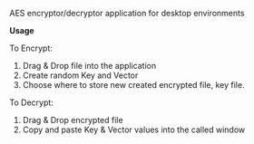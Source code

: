 AES encryptor/decryptor application for desktop environments

**Usage**

To Encrypt:
1) Drag & Drop file into the application
2) Create random Key and Vector
3) Choose where to store new created encrypted file, key file.

To Decrypt:
1) Drag & Drop encrypted file
2) Copy and paste Key & Vector values into the called window   



